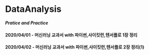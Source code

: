# DataAnalysis 

***Pratice and Practice***

#### 2020/04/01 - 머신러닝 교과서 with 파이썬,사이킷런,텐서플로 1장 정리

#### 2020/04/02 - 머신러닝 교과서 with 파이썬,사이킷런,텐서플로 2장 정리(1)